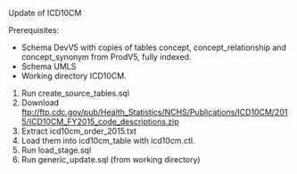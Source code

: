 Update of ICD10CM

Prerequisites:
- Schema DevV5 with copies of tables concept, concept_relationship and concept_synonym from ProdV5, fully indexed. 
- Schema UMLS
- Working directory ICD10CM.

1. Run create_source_tables.sql
2. Download ftp://ftp.cdc.gov/pub/Health_Statistics/NCHS/Publications/ICD10CM/2015/ICD10CM_FY2015_code_descriptions.zip
3. Extract icd10cm_order_2015.txt
4. Load them into icd10cm_table with icd10cm.ctl.
5. Run load_stage.sql
6. Run generic_update.sql (from working directory)

 